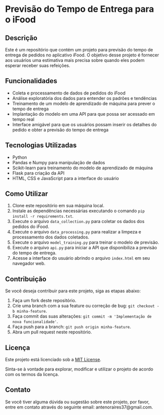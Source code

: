 <!DOCTYPE html>
<html>
<head>
  <meta charset="UTF-8">
  </head>
<body>
  <h1>Previsão do Tempo de Entrega para o iFood</h1>
  <h2>Descrição</h2>
  <p>
    Este é um repositório que contém um projeto para previsão do tempo de entrega de pedidos no aplicativo iFood. O objetivo desse projeto é fornecer aos usuários uma estimativa mais precisa sobre quando eles podem esperar receber suas refeições.
  </p>
  <h2>Funcionalidades</h2>
  <ul>
    <li>Coleta e processamento de dados de pedidos do iFood</li>
    <li>Análise exploratória dos dados para entender os padrões e tendências</li>
    <li>Treinamento de um modelo de aprendizado de máquina para prever o tempo de entrega</li>
    <li>Implantação do modelo em uma API para que possa ser acessado em tempo real</li>
    <li>Interface amigável para que os usuários possam inserir os detalhes do pedido e obter a previsão do tempo de entrega</li>
  </ul>
  <h2>Tecnologias Utilizadas</h2>
  <ul>
    <li>Python</li>
    <li>Pandas e Numpy para manipulação de dados</li>
    <li>Scikit-learn para treinamento do modelo de aprendizado de máquina</li>
    <li>Flask para criação da API</li>
    <li>HTML, CSS e JavaScript para a interface do usuário</li>
  </ul>
  <h2>Como Utilizar</h2>
  <ol>
    <li>Clone este repositório em sua máquina local.</li>
    <li>Instale as dependências necessárias executando o comando <code>pip install -r requirements.txt</code>.</li>
    <li>Execute o arquivo <code>data_collection.py</code> para coletar os dados dos pedidos do iFood.</li>
    <li>Execute o arquivo <code>data_processing.py</code> para realizar a limpeza e processamento dos dados coletados.</li>
    <li>Execute o arquivo <code>model_training.py</code> para treinar o modelo de previsão.</li>
    <li>Execute o arquivo <code>api.py</code> para iniciar a API que disponibiliza a previsão do tempo de entrega.</li>
    <li>Acesse a interface do usuário abrindo o arquivo <code>index.html</code> em seu navegador web.</li>
  </ol>
  <h2>Contribuição</h2>
  <p>
    Se você deseja contribuir para este projeto, siga as etapas abaixo:
  </p>
  <ol>
    <li>Faça um fork deste repositório.</li>
    <li>Crie uma branch com a sua feature ou correção de bug: <code>git checkout -b minha-feature</code>.</li>
    <li>Faça commit das suas alterações: <code>git commit -m 'Implementação de nova funcionalidade'</code>.</li>
    <li>Faça push para a branch: <code>git push origin minha-feature</code>.</li>
    <li>Abra um pull request neste repositório.</li>

  </ol>
  <h2>Licença</h2>
  <p>
    Este projeto está licenciado sob a <a href="LICENSE">MIT License</a>.
  </p>
  <p>
    Sinta-se à vontade para explorar, modificar e utilizar o projeto de acordo com os termos da licença.
  </p>
  <h2>Contato</h2>
  <p>
    Se você tiver alguma dúvida ou sugestão sobre este projeto, por favor, entre em contato através do seguinte email: antenoraires37@gmail.com.
  </p>
</body>
</html>
